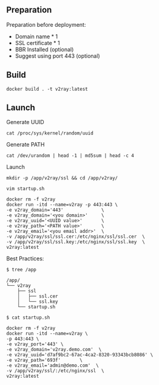 
## Preparation

Preparation before deployment:

- Domain name * 1
- SSL certificate * 1
- BBR Installed (optional)
- Suggest using port 443 (optional)

## Build

```
docker build . -t v2ray:latest
```

## Launch

Generate UUID

```
cat /proc/sys/kernel/random/uuid
```

Generate PATH

```
cat /dev/urandom | head -1 | md5sum | head -c 4
```

Launch

```
mkdir -p /app/v2ray/ssl && cd /app/v2ray/

vim startup.sh

docker rm -f v2ray
docker run -itd --name=v2ray -p 443:443 \
-e v2ray_domain='443'              \
-e v2ray_domain='<you domain>'     \
-e v2ray_uuid='<UUID value>'       \
-e v2ray_path='<PATH value>'       \
-e v2ray_email='<you email addr>'  \
-v /app/v2ray/ssl/ssl.cer:/etc/nginx/ssl/ssl.cer  \
-v /app/v2ray/ssl/ssl.key:/etc/nginx/ssl/ssl.key  \
v2ray:latest
```

Best Practices:

```
$ tree /app

/app/
└── v2ray
    ├── ssl
    │   ├── ssl.cer
    │   └── ssl.key
    └── startup.sh
```


```
$ cat startup.sh

docker rm -f v2ray
docker run -itd --name=v2ray \
-p 443:443 \
-e v2ray_port='443' \
-e v2ray_domain='v2ray.demo.com'  \
-e v2ray_uuid='d7af9bc2-67ac-4ca2-8320-93343bcb8086' \
-e v2ray_path='693f'       \
-e v2ray_email='admin@demo.com'  \
-v /app/v2ray/ssl/:/etc/nginx/ssl  \
v2ray:latest
```
